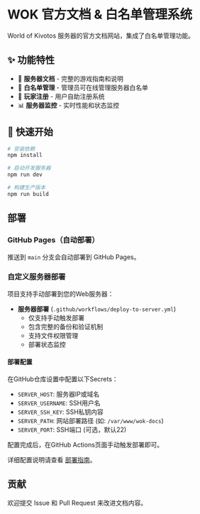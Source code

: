 # WOK 官方文档 & 白名单管理系统

World of Kivotos 服务器的官方文档网站，集成了白名单管理功能。

## ✨ 功能特性

- 📖 **服务器文档** - 完整的游戏指南和说明
- 🔐 **白名单管理** - 管理员可在线管理服务器白名单
- 🎫 **玩家注册** - 用户自助注册系统
- 📊 **服务器监控** - 实时性能和状态监控

## 🚀 快速开始

```bash
# 安装依赖
npm install

# 启动开发服务器
npm run dev

# 构建生产版本
npm run build
```

## 部署

### GitHub Pages（自动部署）
推送到 `main` 分支会自动部署到 GitHub Pages。

### 自定义服务器部署
项目支持手动部署到您的Web服务器：

- **服务器部署** (`.github/workflows/deploy-to-server.yml`)
  - 仅支持手动触发部署
  - 包含完整的备份和验证机制
  - 支持文件权限管理
  - 部署状态监控

#### 部署配置

在GitHub仓库设置中配置以下Secrets：
- `SERVER_HOST`: 服务器IP或域名
- `SERVER_USERNAME`: SSH用户名
- `SERVER_SSH_KEY`: SSH私钥内容
- `SERVER_PATH`: 网站部署路径 (如: `/var/www/wok-docs`)
- `SERVER_PORT`: SSH端口 (可选，默认22)

配置完成后，在GitHub Actions页面手动触发部署即可。

详细配置说明请查看 [部署指南](docs/deployment-guide.md)。

## 贡献

欢迎提交 Issue 和 Pull Request 来改进文档内容。